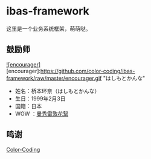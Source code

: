 # ibas-framework
这里是一个业务系统框架，萌萌哒。

## 鼓励师
[![encourager]](http://baike.baidu.com/link?url=OLSZnX7E4FSrhXLsepyyxqSJv2c48-M7XfiwnNTsWrVYTY_0E3hDHDSTvQrZVlEdH3StyWR_5XnYyGFLXijlyq)  
[encourager]:https://github.com/color-coding/ibas-framework/raw/master/encourager.gif "はしもとかんな"
* 姓名：桥本环奈（はしもとかんな）
* 生日：1999年2月3日
* 国籍：日本
* WOW ：[曼秀雷敦花絮](http://www.bilibili.com/video/av2708978/ "B站指日可待")  

## 鸣谢
[Color-Coding](http://colorcoding.org/ "咔啦叩叮") 